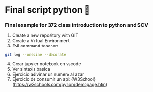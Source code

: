 # Final script python  🐁
### Final example for 372 class introduction to python and SCV
1. Create a new repository with GIT 
2. Create a Virtual Environment
3. Evil command teacher: 
```bash
git log --oneline --decorate
```
4. Crear jupyter notebook en vscode 
5. Ver sintaxis basica 
6. Ejercicio adivinar un numero al azar
7. Ejercicio de consumir un api: {W3School}(https://w3schools.com/pyhon/demopage.htm)